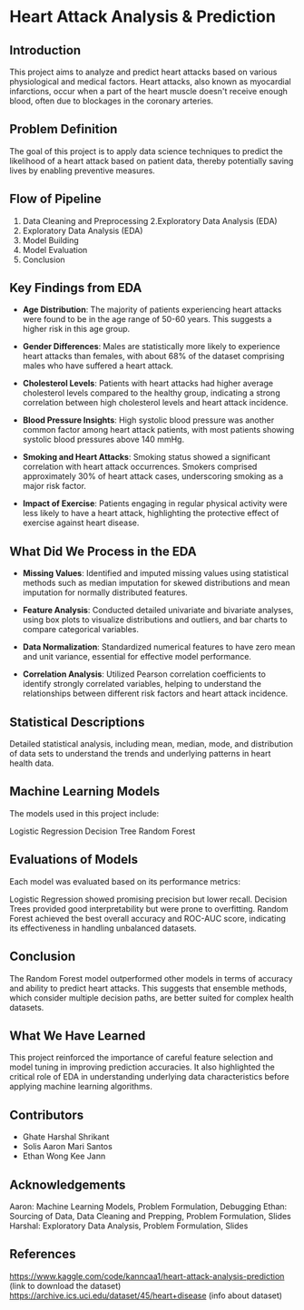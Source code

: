 # Heart Attack Analysis & Prediction

## Introduction
This project aims to analyze and predict heart attacks based on various physiological and medical factors. Heart attacks, also known as myocardial infarctions, occur when a part of the heart muscle doesn't receive enough blood, often due to blockages in the coronary arteries.

## Problem Definition
The goal of this project is to apply data science techniques to predict the likelihood of a heart attack based on patient data, thereby potentially saving lives by enabling preventive measures.

## Flow of Pipeline
1. Data Cleaning and Preprocessing
2.Exploratory Data Analysis (EDA)
3. Exploratory Data Analysis (EDA)
4. Model Building
5. Model Evaluation
6. Conclusion

## Key Findings from EDA

- **Age Distribution**: The majority of patients experiencing heart attacks were found to be in the age range of 50-60 years. This suggests a higher risk in this age group.

- **Gender Differences**: Males are statistically more likely to experience heart attacks than females, with about 68% of the dataset comprising males who have suffered a heart attack.

- **Cholesterol Levels**: Patients with heart attacks had higher average cholesterol levels compared to the healthy group, indicating a strong correlation between high cholesterol levels and heart attack incidence.

- **Blood Pressure Insights**: High systolic blood pressure was another common factor among heart attack patients, with most patients showing systolic blood pressures above 140 mmHg.

- **Smoking and Heart Attacks**: Smoking status showed a significant correlation with heart attack occurrences. Smokers comprised approximately 30% of heart attack cases, underscoring smoking as a major risk factor.

- **Impact of Exercise**: Patients engaging in regular physical activity were less likely to have a heart attack, highlighting the protective effect of exercise against heart disease.


## What Did We Process in the EDA

- **Missing Values**: Identified and imputed missing values using statistical methods such as median imputation for skewed distributions and mean imputation for normally distributed features.
  
- **Feature Analysis**: Conducted detailed univariate and bivariate analyses, using box plots to visualize distributions and outliers, and bar charts to compare categorical variables.
  
- **Data Normalization**: Standardized numerical features to have zero mean and unit variance, essential for effective model performance.
  
- **Correlation Analysis**: Utilized Pearson correlation coefficients to identify strongly correlated variables, helping to understand the relationships between different risk factors and heart attack incidence.

## Statistical Descriptions
Detailed statistical analysis, including mean, median, mode, and distribution of data sets to understand the trends and underlying patterns in heart health data.

## Machine Learning Models

The models used in this project include:

Logistic Regression
Decision Tree
Random Forest

## Evaluations of Models

Each model was evaluated based on its performance metrics:

Logistic Regression showed promising precision but lower recall.
Decision Trees provided good interpretability but were prone to overfitting.
Random Forest achieved the best overall accuracy and ROC-AUC score, indicating its effectiveness in handling unbalanced datasets.

## Conclusion

The Random Forest model outperformed other models in terms of accuracy and ability to predict heart attacks. This suggests that ensemble methods, which consider multiple decision paths, are better suited for complex health datasets.

## What We Have Learned

This project reinforced the importance of careful feature selection and model tuning in improving prediction accuracies. It also highlighted the critical role of EDA in understanding underlying data characteristics before applying machine learning algorithms.

## Contributors

- Ghate Harshal Shrikant
- Solis Aaron Mari Santos
- Ethan Wong Kee Jann

## Acknowledgements
Aaron: Machine Learning Models, Problem Formulation, Debugging
Ethan: Sourcing of Data, Data Cleaning and Prepping, Problem Formulation, Slides
Harshal: Exploratory Data Analysis, Problem Formulation, Slides
## References
https://www.kaggle.com/code/kanncaa1/heart-attack-analysis-prediction (link to download the dataset)
https://archive.ics.uci.edu/dataset/45/heart+disease (info about dataset)



